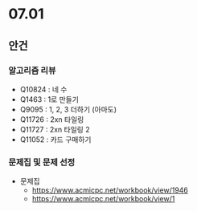 # 07.01
## 안건
### 알고리즘 리뷰
- Q10824 : 네 수
- Q1463 : 1로 만들기
- Q9095 : 1, 2, 3 더하기 (아마도)
- Q11726 : 2xn 타일링
- Q11727 : 2xn 타일링 2
- Q11052 : 카드 구매하기

### 문제집 및 문제 선정
- 문제집
  - https://www.acmicpc.net/workbook/view/1946
  - https://www.acmicpc.net/workbook/view/1